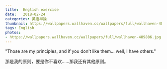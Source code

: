```yaml
---
title:  English exercise
date:   2018-02-24
categories: 英语早操
thumbnail: https://wallpapers.wallhaven.cc/wallpapers/full/wallhaven-489886.jpg
tags: English
photos:
- https://wallpapers.wallhaven.cc/wallpapers/full/wallhaven-489886.jpg
---
```


"Those are my principles, and if you don't like them… well, I have others."
<p>那是我的原则，要是你不喜欢……那我还有其他原则。</p>
